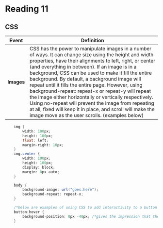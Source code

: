 # Reading 11

## CSS
| Event  | Definition  |
|---|---|
| **Images**  |  CSS has the power to manipulate images in a number of ways. It can change size using the height and width properties, have their alignments to left, right, or center (and everything in between). If an image is in a background, CSS can be used to make it fill the entire background. By default, a background image will repeat until it fills the entire page. However, using background-repeat: repeat-x or repeat-y will repeat the image either horizontally or vertically respectively. Using no-repeat will prevent the image from repeating at all, fixed will keep it in place, and scroll will make the image move as the user scrolls. (examples below)
```cs
    img {
        width: 100px;
        height: 100px;
        float: left;
        margin-right: 10px;
    }
    img.center {
        width: 100px;
        height: 100px;
        display: block;
        margin: 0px auto;
    }

    body {
        background-image: url("goes.here");
        background-repeat: repeat-x;
    }

    /*below are examples of using CSS to add interactivity to a button or other parts of a site*/
    button:hover {
        background-position: 0px -40px; /*gives the impression that the user is pressing down on a button*/
    }
```













